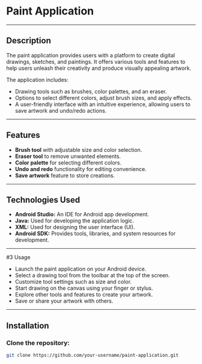 # Paint Application

---

## Description

The paint application provides users with a platform to create digital drawings, sketches, and paintings. It offers various tools and features to help users unleash their creativity and produce visually appealing artwork.  

The application includes:  

- Drawing tools such as brushes, color palettes, and an eraser.  
- Options to select different colors, adjust brush sizes, and apply effects.  
- A user-friendly interface with an intuitive experience, allowing users to save artwork and undo/redo actions.  

---

## Features

- **Brush tool** with adjustable size and color selection.  
- **Eraser tool** to remove unwanted elements.  
- **Color palette** for selecting different colors.  
- **Undo and redo** functionality for editing convenience.  
- **Save artwork** feature to store creations.  

---

## Technologies Used

- **Android Studio:** An IDE for Android app development.  
- **Java:** Used for developing the application logic.  
- **XML:** Used for designing the user interface (UI).  
- **Android SDK:** Provides tools, libraries, and system resources for development.

---
#3 Usage
- Launch the paint application on your Android device.
- Select a drawing tool from the toolbar at the top of the screen.
- Customize tool settings such as size and color.
- Start drawing on the canvas using your finger or stylus.
- Explore other tools and features to create your artwork.
- Save or share your artwork with others.

---

## Installation

### Clone the repository:

```sh
git clone https://github.com/your-username/paint-application.git


